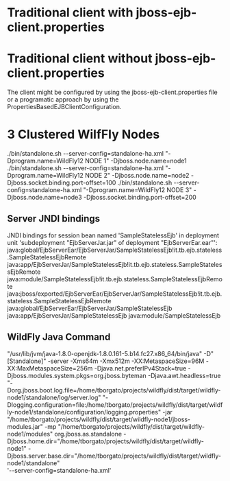 # Traditional client with jboss-ejb-client.properties

# Traditional client without jboss-ejb-client.properties
The client might be configured by using the jboss-ejb-client.properties file or a programatic approach by using the PropertiesBasedEJBClientConfiguration.

# 3 Clustered WilfFly Nodes
./bin/standalone.sh --server-config=standalone-ha.xml "-Dprogram.name=WildFly12 NODE 1" -Djboss.node.name=node1
./bin/standalone.sh --server-config=standalone-ha.xml "-Dprogram.name=WildFly12 NODE 2" -Djboss.node.name=node2 -Djboss.socket.binding.port-offset=100
./bin/standalone.sh --server-config=standalone-ha.xml "-Dprogram.name=WildFly12 NODE 3" -Djboss.node.name=node3 -Djboss.socket.binding.port-offset=200

## Server JNDI bindings
JNDI bindings for session bean named 'SampleStatelessEjb' in deployment unit 'subdeployment "EjbServerJar.jar" of deployment "EjbServerEar.ear"':  
	java:global/EjbServerEar/EjbServerJar/SampleStatelessEjb!it.tb.ejb.stateless.SampleStatelessEjbRemote
	java:app/EjbServerJar/SampleStatelessEjb!it.tb.ejb.stateless.SampleStatelessEjbRemote
	java:module/SampleStatelessEjb!it.tb.ejb.stateless.SampleStatelessEjbRemote
	java:jboss/exported/EjbServerEar/EjbServerJar/SampleStatelessEjb!it.tb.ejb.stateless.SampleStatelessEjbRemote
	java:global/EjbServerEar/EjbServerJar/SampleStatelessEjb
	java:app/EjbServerJar/SampleStatelessEjb
	java:module/SampleStatelessEjb
	
## WildFly Java Command
"/usr/lib/jvm/java-1.8.0-openjdk-1.8.0.161-5.b14.fc27.x86_64/bin/java" 
-D"[Standalone]" -server -Xms64m -Xmx512m -XX:MetaspaceSize=96M -XX:MaxMetaspaceSize=256m 
-Djava.net.preferIPv4Stack=true -Djboss.modules.system.pkgs=org.jboss.byteman -Djava.awt.headless=true 
"-Dorg.jboss.boot.log.file=/home/tborgato/projects/wildfly/dist/target/wildfly-node1/standalone/log/server.log" 
"-Dlogging.configuration=file:/home/tborgato/projects/wildfly/dist/target/wildfly-node1/standalone/configuration/logging.properties" 
-jar "/home/tborgato/projects/wildfly/dist/target/wildfly-node1/jboss-modules.jar" 
-mp "/home/tborgato/projects/wildfly/dist/target/wildfly-node1/modules" 
org.jboss.as.standalone -Djboss.home.dir="/home/tborgato/projects/wildfly/dist/target/wildfly-node1" 
-Djboss.server.base.dir="/home/tborgato/projects/wildfly/dist/target/wildfly-node1/standalone"  
'--server-config=standalone-ha.xml'

